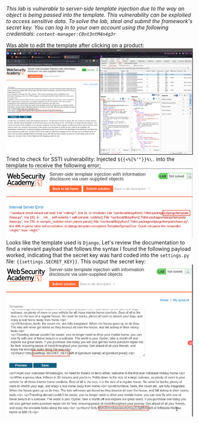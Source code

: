 *This lab is vulnerable to server-side template injection due to the way an object is being passed into the template. This vulnerability can be exploited to access sensitive data.
To solve the lab, steal and submit the framework's secret key.
You can log in to your own account using the following credentials:
`content-manager:C0nt3ntM4n4g3r`*

Was able to edit the template after clicking on a product:
![Screenshot 2024-06-03 at 3.43.09 PM](images/Screenshot%202024-06-03%20at%203.43.09%20PM.png)
Tried to check for SSTI vulnerability:
Injected `${{<%[%'"}}%\.` into the template to receive the following error;
![Screenshot 2024-06-03 at 3.45.12 PM](images/Screenshot%202024-06-03%20at%203.45.12%20PM.png)
Looks like the template used is `Django`. Let's review the documentation to find a relevant payload that follows the syntax
I found the following payload worked, indicating that the secret key was hard coded into the `settings.py` file:
`{{settings.SECRET_KEY}}`. 
This output the secret key:
![Screenshot 2024-06-03 at 3.57.49 PM](images/Screenshot%202024-06-03%20at%203.57.49%20PM.png)
